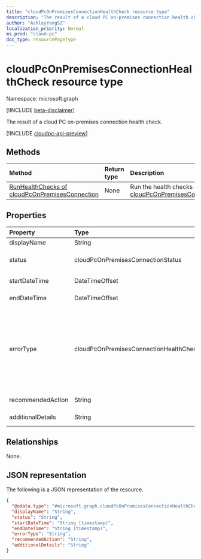 ```yaml
---
title: "cloudPcOnPremisesConnectionHealthCheck resource type"
description: "The result of a cloud PC on-premises connection health check."
author: "AshleyYangSZ"
localization_priority: Normal
ms.prod: "cloud-pc"
doc_type: resourcePageType
---
```


# cloudPcOnPremisesConnectionHealthCheck resource type

Namespace: microsoft.graph

[!INCLUDE [beta-disclaimer](../../includes/beta-disclaimer.md)]

The result of a cloud PC on-premises connection health check.

[!INCLUDE [cloudpc-api-preview](../../includes/cloudpc-api-preview.md)]

## Methods

|Method|Return type|Description|
|:---|:---|:---|
|[RunHealthChecks of cloudPcOnPremisesConnection](../api/cloudpconpremisesconnection-runhealthcheck.md)|None|Run the health checks of a [cloudPcOnPremisesConnection](../resources/cloudpconpremisesconnection.md).|

## Properties

|Property|Type|Description|
|:---|:---|:---|
|displayName|String|The display name for this health check item.|
|status|cloudPcOnPremisesConnectionStatus|The status of the health check item. Read-only. Possible values are: `Pending`, `Running`, `Passed`, `Failed`, `UnknownFutureValue`.|
|startDateTime|DateTimeOffset|The start time of the health check item. Read-only.|
|endDateTime|DateTimeOffset|The end time of the health check item. Read-only.|
|errorType|cloudPcOnPremisesConnectionHealthCheckErrorType|The type of error that occurred during this health check. Possible values are: `DnsCheckFqdnNotFound`, `DnsCheckUnknownError`, `AdJoinCheckFqdnNotFound`, `AdJoinCheckIncorrectCredentials`, `AdJoinCheckOrganizationalUnitNotFound`, `AdJoinCheckOrganizationalUnitIncorrectFormat`, `AdJoinCheckUnknownError`, `EndpointConnectivityCheckUrlNotWhitelisted`, `EndpointConnectivityCheckUnknownError`, `AadConnectivityCheckUnknownError`.|
|recommendedAction|String|The recommended action to fix the corresponding error.|
|additionalDetails|String|Additional details about the health check or the recommended action.|

## Relationships

None.

## JSON representation

The following is a JSON representation of the resource.
<!-- {
  "blockType": "resource",
  "@odata.type": "microsoft.graph.cloudPcOnPremisesConnectionHealthCheck"
}
-->

``` json
{
  "@odata.type": "#microsoft.graph.cloudPcOnPremisesConnectionHealthCheck",
  "displayName": "String",
  "status": "String",
  "startDateTime": "String (timestamp)",
  "endDateTime": "String (timestamp)",
  "errorType": "String",
  "recommendedAction": "String",
  "additionalDetails": "String"
}
```
